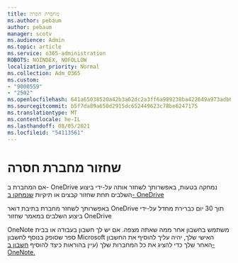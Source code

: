 ```yaml
---
title: מחברת חסרה
ms.author: pebaum
author: pebaum
manager: scotv
ms.audience: Admin
ms.topic: article
ms.service: o365-administration
ROBOTS: NOINDEX, NOFOLLOW
localization_priority: Normal
ms.collection: Adm_O365
ms.custom:
- "9000559"
- "2502"
ms.openlocfilehash: 641a65038520a42b3a62dc2a3ff6a989238ba422649a973adb6f42cf556e5a53
ms.sourcegitcommit: b5f7da89a650d2915dc652449623c78be6247175
ms.translationtype: MT
ms.contentlocale: he-IL
ms.lasthandoff: 08/05/2021
ms.locfileid: "54113561"
---
```

# <a name="recover-missing-notebook"></a>שחזור מחברת חסרה

אם המחברת ב- OneDrive נמחקה בטעות, באפשרותך לשחזר אותה על-ידי ביצוע השלבים תחת שחזור קבצים או תיקיות [שנמחקו ב- OneDrive](https://support.office.com/article/949ada80-0026-4db3-a953-c99083e6a84f)

באפשרותך לשחזר מחברת בתיבת דואר OneDrive תוך 30 יום כברירת מחדל [](https://docs.microsoft.com/onedrive/restore-deleted-onedrive) על-ידי ביצוע השלבים במאמר שחזור OneDrive

OneNote משתמש בחשבון אחר ממה שאתה מצפה. אם יש לך חשבון בעבודה או בבית ספר שסופק בנוסף לחשבון Microsoft האישי שלך, יהיה עליך להוסיף את החשבון האחר שלך כדי להציג את כל המחברות שלך (עיין בהוראות כיצד להוסיף [חשבון ב- OneNote.](https://support.office.com/article/5afff855-54ee-47e4-a773-db048d4ac299)
